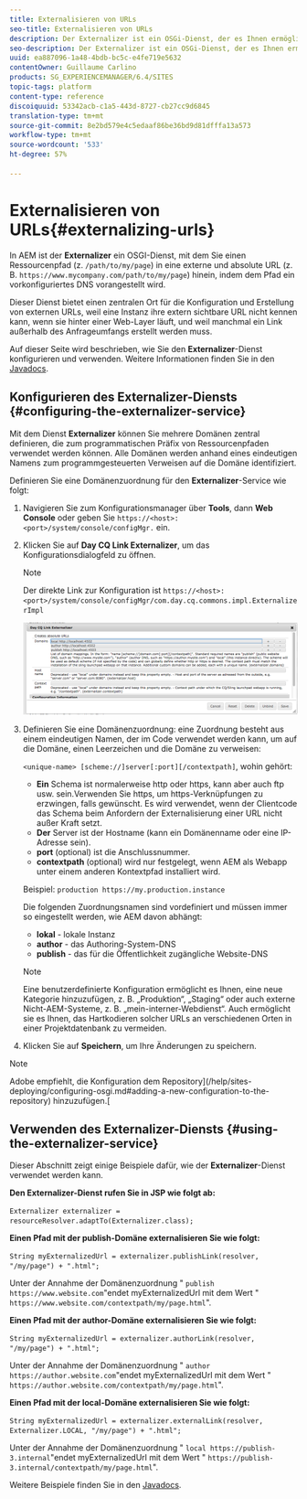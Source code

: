 ```yaml
---
title: Externalisieren von URLs
seo-title: Externalisieren von URLs
description: Der Externalizer ist ein OSGi-Dienst, der es Ihnen ermöglicht, Ressourcenpfade programmgesteuert in externe, absolute URLs umzuwandeln.
seo-description: Der Externalizer ist ein OSGi-Dienst, der es Ihnen ermöglicht, Ressourcenpfade programmgesteuert in externe, absolute URLs umzuwandeln.
uuid: ea887096-1a48-4bdb-bc5c-e4fe719e5632
contentOwner: Guillaume Carlino
products: SG_EXPERIENCEMANAGER/6.4/SITES
topic-tags: platform
content-type: reference
discoiquuid: 53342acb-c1a5-443d-8727-cb27cc9d6845
translation-type: tm+mt
source-git-commit: 8e2bd579e4c5edaaf86be36bd9d81dfffa13a573
workflow-type: tm+mt
source-wordcount: '533'
ht-degree: 57%

---
```



# Externalisieren von URLs{#externalizing-urls}

In AEM ist der **Externalizer** ein OSGI-Dienst, mit dem Sie einen Ressourcenpfad (z. `/path/to/my/page`) in eine externe und absolute URL (z. B. `https://www.mycompany.com/path/to/my/page`) hinein, indem dem Pfad ein vorkonfiguriertes DNS vorangestellt wird.

Dieser Dienst bietet einen zentralen Ort für die Konfiguration und Erstellung von externen URLs, weil eine Instanz ihre extern sichtbare URL nicht kennen kann, wenn sie hinter einer Web-Layer läuft, und weil manchmal ein Link außerhalb des Anfrageumfangs erstellt werden muss.

Auf dieser Seite wird beschrieben, wie Sie den **Externalizer**-Dienst konfigurieren und verwenden. Weitere Informationen finden Sie in den [Javadocs](https://helpx.adobe.com/experience-manager/6-4/sites/developing/using/reference-materials/javadoc/com/day/cq/commons/Externalizer.html).

## Konfigurieren des Externalizer-Diensts {#configuring-the-externalizer-service}

Mit dem Dienst **Externalizer** können Sie mehrere Domänen zentral definieren, die zum programmatischen Präfix von Ressourcenpfaden verwendet werden können. Alle Domänen werden anhand eines eindeutigen Namens zum programmgesteuerten Verweisen auf die Domäne identifiziert.

Definieren Sie eine Domänenzuordnung für den **Externalizer**-Service wie folgt:

1. Navigieren Sie zum Konfigurationsmanager über **Tools**, dann **Web Console** oder geben Sie `https://<host>:<port>/system/console/configMgr.` ein.
1. Klicken Sie auf **Day CQ Link Externalizer**, um das Konfigurationsdialogfeld zu öffnen.

   >[!NOTE]
   >
   >Der direkte Link zur Konfiguration ist `https://<host>:<port>/system/console/configMgr/com.day.cq.commons.impl.ExternalizerImpl`

   ![chlimage_1-44](assets/chlimage_1-44.png)

1. Definieren Sie eine Domänenzuordnung: eine Zuordnung besteht aus einem eindeutigen Namen, der im Code verwendet werden kann, um auf die Domäne, einen Leerzeichen und die Domäne zu verweisen:

   `<unique-name> [scheme://]server[:port][/contextpath]`, wohin gehört:

   * **Ein** Schema ist normalerweise http oder https, kann aber auch ftp usw. sein.Verwenden Sie https, um https-Verknüpfungen zu erzwingen, falls gewünscht. Es wird verwendet, wenn der Clientcode das Schema beim Anfordern der Externalisierung einer URL nicht außer Kraft setzt.
   * **Der** Server ist der Hostname (kann ein Domänenname oder eine IP-Adresse sein).
   * **port**  (optional) ist die Anschlussnummer.
   * **contextpath** (optional) wird nur festgelegt, wenn AEM als Webapp unter einem anderen Kontextpfad installiert wird.

   Beispiel: `production https://my.production.instance`

   Die folgenden Zuordnungsnamen sind vordefiniert und müssen immer so eingestellt werden, wie AEM davon abhängt:

   * **lokal**  - lokale Instanz
   * **author**  - das Authoring-System-DNS
   * **publish**  - das für die Öffentlichkeit zugängliche Website-DNS

   >[!NOTE]
   >
   >Eine benutzerdefinierte Konfiguration ermöglicht es Ihnen, eine neue Kategorie hinzuzufügen, z. B. „Produktion“, „Staging“ oder auch externe Nicht-AEM-Systeme, z. B. „mein-interner-Webdienst“. Auch ermöglicht sie es Ihnen, das Hartkodieren solcher URLs an verschiedenen Orten in einer Projektdatenbank zu vermeiden.

1. Klicken Sie auf **Speichern**, um Ihre Änderungen zu speichern.

>[!NOTE]
>
>Adobe empfiehlt, die Konfiguration dem Repository](/help/sites-deploying/configuring-osgi.md#adding-a-new-configuration-to-the-repository) hinzuzufügen.[

## Verwenden des Externalizer-Diensts {#using-the-externalizer-service}

Dieser Abschnitt zeigt einige Beispiele dafür, wie der **Externalizer**-Dienst verwendet werden kann.

**Den Externalizer-Dienst rufen Sie in JSP wie folgt ab:**

`Externalizer externalizer = resourceResolver.adaptTo(Externalizer.class);`

**Einen Pfad mit der publish-Domäne externalisieren Sie wie folgt:**

`String myExternalizedUrl = externalizer.publishLink(resolver, "/my/page") + ".html";`

Unter der Annahme der Domänenzuordnung &quot; `publish https://www.website.com`&quot;endet myExternalizedUrl mit dem Wert &quot; `https://www.website.com/contextpath/my/page.html`&quot;.

**Einen Pfad mit der author-Domäne externalisieren Sie wie folgt:**

`String myExternalizedUrl = externalizer.authorLink(resolver, "/my/page") + ".html";`

Unter der Annahme der Domänenzuordnung &quot; `author https://author.website.com`&quot;endet myExternalizedUrl mit dem Wert &quot; `https://author.website.com/contextpath/my/page.html`&quot;.

**Einen Pfad mit der local-Domäne externalisieren Sie wie folgt:**

`String myExternalizedUrl = externalizer.externalLink(resolver, Externalizer.LOCAL, "/my/page") + ".html";`

Unter der Annahme der Domänenzuordnung &quot; `local https://publish-3.internal`&quot;endet myExternalizedUrl mit dem Wert &quot; `https://publish-3.internal/contextpath/my/page.html`&quot;.

Weitere Beispiele finden Sie in den [Javadocs](https://helpx.adobe.com/experience-manager/6-4/sites/developing/using/reference-materials/javadoc/com/day/cq/commons/Externalizer.html).
